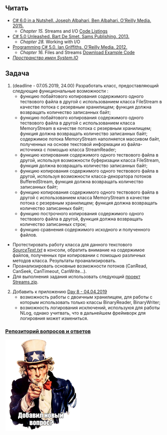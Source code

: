 ## Читать

- [C# 6.0 in a Nutshell. Joseph Albahari, Ben Albahari. O'Reilly Media. 2015.](http://shop.oreilly.com/product/0636920040323.do)
   - *Chapter 15.* Streams and I/O [Code Listings](http://www.albahari.com/nutshell/cs5ch15.aspx)
- [C# 5.0 Unleashed. Bart De Smet. Sams Publishing. 2013.](https://www.goodreads.com/book/show/16284093-c-5-0-unleashed)
   - *Chapter 28.* Working with I/O 
- [Programming C# 5.0. Ian Griffiths. O'Reilly Media. 2012.](http://shop.oreilly.com/product/0636920024064.do)
   - *Chapter 16.* Files and Streams [Download Example Code](https://resources.oreilly.com/examples/0636920024064/blob/master/Ch16.zip)
- [*Пространство имен System.IO*](https://msdn.microsoft.com/ru-ru/library/system.io(v=vs.110).aspx)


## Задача
1. (deadline - 07.05.2019, 24.00) Разработать класс, предоставляющий следующие функциональные возможности : 
      - функцию побайтового копирования содержимого одного тествового файла в другой с использованием класса FileStream в качестве потока с резервным хранилищем; функция должна возвращать количество записанных байт;
      - функцию побайтового копирования содержимого одного тествового файла в другой с использованием класса MemoryStream в качестве потока с резервным хранилищем; функция должна возвращать количество записанных байт; содержимое потока MemoryStream наполняется массивом байт, полученных на основе текстовой информации из файла-источника с помощью класса StreamReader;
      - функцию копирования содержимого одного тествового файла в другой, используя возможности буферизации класса FileStream, функция должна возвращать количество записанных байт;
      - функцию копирования содержимого одного тествового файла в другой, используя возможности класса-декоратора потоков BufferedStream, функция должна возвращать количество записанных байт;
      - функцию копирования содержимого одного тествового файла в другой с использованием класса MemoryStream в качестве потока с резервным хранилищем; функция должна возвращать количество записанных байт; 
      - функцию построчного копирования содержимого одного тествового файла в другой, функция должна возвращать количество записанных строк;
      - функцию сравнения содержимого исходного и полученного файлов.
- Протестировать работу класса для данного текстового [*SourceText.txt*](https://github.com/AnzhelikaKravchuk/.NET-Training.-Spring-2019/edit/master/Day%2020%20-%2001.05.2019/) в консоли, обратить внимание на содержимое файлов, полученных при копировании с помощью различных методов класса. Результаты проанализировать.
- Проанализировать основные возможности потоков (CanRead, CanSeek, CanTimeout, CanWrite...).
- Для выполнения задания использовать следующий [проект Streams.zip](https://github.com/AnzhelikaKravchuk/.NET-Training.-Spring-2019/tree/master/Day%2020%20-%2001.05.2019).
2. Добавить к приложению [Day 8 - 04.04.2019](https://github.com/AnzhelikaKravchuk/.NET-Training.-Spring-2019/tree/master/Day%208%20-%2004.04.2019) 
   - возможность работы с двоичным хранилищем, для работы с которым использовать только классы BinaryReader, BinaryWriter;
   - возможность логирования исключений, используюя для работы NLog, однако учитвать, что в дальнейшем фреймворк для логировния может измениться.

### [Репозиторий вопросов и ответов](https://github.com/AnzhelikaKravchuk/.NET-Training.-Spring-2019/tree/master/.Net-Interview-Questions)

![](https://github.com/AnzhelikaKravchuk/Materials/blob/master/Pictures/Q%26A.png)
